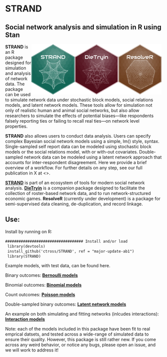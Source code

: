 STRAND
========
 Social network analysis and simulation in R using Stan 
 ------

<img align="right" src="https://github.com/ctross/STRAND/blob/main/logo3.png" alt="logo" width="140"> 
<img align="right" src="https://github.com/ctross/STRAND/blob/main/logo2.png" alt="logo" width="140">
<img align="right" src="https://github.com/ctross/STRAND/blob/main/logo.png" alt="logo" width="140">

**STRAND** is an R package designed for simulation and analysis of network data.  The package can be used to simulate network data under stochastic block models, social relations models, and latent network models. These tools allow for simulation not only of realistic human and animal social networks, but also allow researchers to simulate the effects of potential biases—like respondents falsely reporting ties or failing to recall real ties—on network level properties. 

**STRAND** also allows users to conduct data analysis. Users can specify complex Bayesian social network models using a simple, lm() style, syntax. Single-sampled self report data can be modeled using stochastic block models or the social relations model, with or with-out covariates. Double-sampled network data can be modeled using a latent network approach that accounts for inter-respondent disagreement. Here we provide a brief overview of a workflow. For further details on any step, see our full publication in X at <>.
  
[**STRAND**](https://github.com/ctross/STRAND) is part of an ecosystem of tools for modern social network analysis. [**DieTryin**](https://github.com/ctross/DieTryin) is a companion package designed to facilitate the collection of roster-based network data, and to run network-structured economic games. **ResolveR** (currently under development) is a package for semi-supervised data cleaning, de-duplication, and record linkage.

Use:
--------------
Install by running on R:
```{r}
################################### Install and/or load
 library(devtools)
 install_github('ctross/STRAND', ref = "major-update-ab1")
 library(STRAND)
```

Example models, with test data, can be found here. 

Binary outcomes: [**Bernoulli models**](https://github.com/ctross/STRAND/blob/ctross-patch-1/Bernoulli_Example.R)

Binomial outcomes: [**Binomial models**](https://github.com/ctross/STRAND/blob/ctross-patch-1/Binomial_Example.R)

Count outcomes: [**Poisson models**](https://github.com/ctross/STRAND/blob/ctross-patch-1/Poisson_Example.R)

Double-sampled binary outcomes: [**Latent network models**](https://github.com/ctross/STRAND/blob/ctross-patch-1/LatentNetwork_Example.R)

An example on both simulating and fitting networks (inlcudes interactions): [**Interaction models**](https://github.com/ctross/STRAND/blob/ctross-patch-1/Interaction_Example.R)

Note: each of the models included in this package have been fit to real emprical datsets, and tested across a wide-range of simulated data to ensure their quality. However, this package is still rather new. If you come across any weird behavior, or notice any bugs, please open an issue, and we will work to address it!
